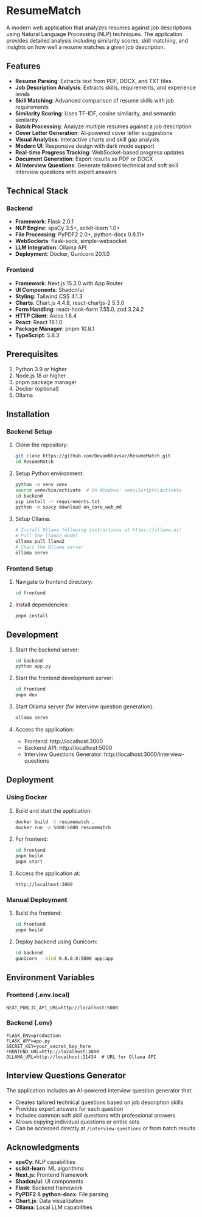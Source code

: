 # ResumeMatch

A modern web application that analyzes resumes against job descriptions using Natural Language Processing (NLP) techniques. The application provides detailed analysis including similarity scores, skill matching, and insights on how well a resume matches a given job description.

## Features

- **Resume Parsing**: Extracts text from PDF, DOCX, and TXT files
- **Job Description Analysis**: Extracts skills, requirements, and experience levels
- **Skill Matching**: Advanced comparison of resume skills with job requirements
- **Similarity Scoring**: Uses TF-IDF, cosine similarity, and semantic similarity
- **Batch Processing**: Analyze multiple resumes against a job description
- **Cover Letter Generation**: AI-powered cover letter suggestions
- **Visual Analytics**: Interactive charts and skill gap analysis
- **Modern UI**: Responsive design with dark mode support
- **Real-time Progress Tracking**: WebSocket-based progress updates
- **Document Generation**: Export results as PDF or DOCX
- **AI Interview Questions**: Generate tailored technical and soft skill interview questions with expert answers

## Technical Stack

### Backend

- **Framework**: Flask 2.0.1
- **NLP Engine**: spaCy 3.5+, scikit-learn 1.0+
- **File Processing**: PyPDF2 2.0+, python-docx 0.8.11+
- **WebSockets**: flask-sock, simple-websocket
- **LLM Integration**: Ollama API
- **Deployment**: Docker, Gunicorn 20.1.0

### Frontend

- **Framework**: Next.js 15.3.0 with App Router
- **UI Components**: Shadcn/ui
- **Styling**: Tailwind CSS 4.1.3
- **Charts**: Chart.js 4.4.8, react-chartjs-2 5.3.0
- **Form Handling**: react-hook-form 7.55.0, zod 3.24.2
- **HTTP Client**: Axios 1.8.4
- **React**: React 19.1.0
- **Package Manager**: pnpm 10.8.1
- **TypeScript**: 5.8.3

## Prerequisites

1. Python 3.9 or higher
2. Node.js 18 or higher
3. pnpm package manager
4. Docker (optional)
5. Ollama

## Installation

### Backend Setup

1. Clone the repository:

   ```bash
   git clone https://github.com/DevamBhavsar/ResumeMatch.git
   cd ResumeMatch
   ```

2. Setup Python environment:

   ```bash
   python -m venv venv
   source venv/bin/activate  # On Windows: venv\Scripts\activate
   cd backend
   pip install -r requirements.txt
   python -m spacy download en_core_web_md
   ```

3. Setup Ollama:
   ```bash
   # Install Ollama following instructions at https://ollama.ai/
   # Pull the llama2 model
   ollama pull llama2
   # Start the Ollama server
   ollama serve
   ```

### Frontend Setup

1. Navigate to frontend directory:

   ```bash
   cd frontend
   ```

2. Install dependencies:
   ```bash
   pnpm install
   ```

## Development

1. Start the backend server:

   ```bash
   cd backend
   python app.py
   ```

2. Start the frontend development server:

   ```bash
   cd frontend
   pnpm dev
   ```

3. Start Ollama server (for interview question generation):

   ```bash
   ollama serve
   ```

4. Access the application:
   - Frontend: http://localhost:3000
   - Backend API: http://localhost:5000
   - Interview Questions Generator: http://localhost:3000/interview-questions

## Deployment

### Using Docker

1. Build and start the application:

   ```bash
   docker build -t resumematch .
   docker run -p 5000:5000 resumematch
   ```

2. For frontend:

   ```bash
   cd frontend
   pnpm build
   pnpm start
   ```

3. Access the application at:
   ```
   http://localhost:3000
   ```

### Manual Deployment

1. Build the frontend:

   ```bash
   cd frontend
   pnpm build
   ```

2. Deploy backend using Gunicorn:
   ```bash
   cd backend
   gunicorn --bind 0.0.0.0:5000 app:app
   ```

## Environment Variables

### Frontend (.env.local)

```
NEXT_PUBLIC_API_URL=http://localhost:5000
```

### Backend (.env)

```
FLASK_ENV=production
FLASK_APP=app.py
SECRET_KEY=your_secret_key_here
FRONTEND_URL=http://localhost:3000
OLLAMA_URL=http://localhost:11434  # URL for Ollama API
```

## Interview Questions Generator

The application includes an AI-powered interview question generator that:

- Creates tailored technical questions based on job description skills
- Provides expert answers for each question
- Includes common soft skill questions with professional answers
- Allows copying individual questions or entire sets
- Can be accessed directly at `/interview-questions` or from batch results

## Acknowledgments

- **spaCy**: NLP capabilities
- **scikit-learn**: ML algorithms
- **Next.js**: Frontend framework
- **Shadcn/ui**: UI components
- **Flask**: Backend framework
- **PyPDF2** & **python-docx**: File parsing
- **Chart.js**: Data visualization
- **Ollama**: Local LLM capabilities

```

```
